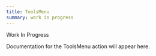 ```yaml
---
title: ToolsMenu
summary: work in progress
---
```


Work In Progress

Documentation for the ToolsMenu action will appear here.